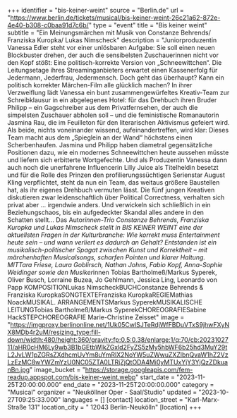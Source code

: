 +++
identifier = "bis-keiner-weint"
source = "Berlin.de"
url = "https://www.berlin.de/tickets/musical/bis-keiner-weint-26c21a62-872e-4e40-b308-c0baa91d7c6b/"
type = "event"
title = "Bis keiner weint"
subtitle = "Ein Meinungsmärchen mit Musik von Constanze Behrends/ Franziska Kuropka/ Lukas Nimscheck"
description = "Juniorproduzentin Vanessa Edler steht vor einer unlösbaren Aufgabe: Sie soll einen neuen Blockbuster drehen, der auch die sensibelsten Zuschauerinnen nicht vor den Kopf stößt:
Eine politisch-korrekte Version von „Schneewittchen“. Die Leitungsetage ihres Streaminganbieters erwartet einen Kassenerfolg für Jedermann, Jederfrau, Jedermensch. Doch geht das überhaupt? Kann ein politisch korrekter Märchen-Film alle glücklich machen?
In ihrer Verzweiflung lädt Vanessa ein bunt zusammengewürfeltes Kreativ-Team zur Schreibklausur in ein abgelegenes Hotel: für das Drehbuch ihren Bruder Philipp – ein Gagschreiber aus dem Privatfernsehen, der auch die simpelsten Zuschauer abholen soll – und die feministische Romanautorin Jasmina Rau, die im Feuilleton für den literarischen Aktivismus gefeiert wird. Als beide, nichts voneinander wissend, aufeinandertreffen, wird klar: Dieses Team macht aus dem „Spieglein an der Wand“ höchstens einen Scherbenhaufen. Jasmina und Philipp haben diametral gegensätzliche Positionen dazu, wie ein modernes Schneewittchen heute aussehen müsste und liefern sich erbitterte Wortgefechte. Und als Produzentin Vanessa dann auch noch die unerfahrene Influencerin Lilly Juice als Titelheldin besetzt und für die Rolle des Prinzen den profilierungssüchtigen Serienstar August Kling verpflichtet, steht da nun ein Team, das weitaus größere Baustellen hat, als ihr eigenes Drehbuch vermuten lässt. Die fünf jungen Kreativen diskutieren zwar leidenschaftlich über Political Correctness, verhalten sich privat aber … irgendwie anders. Und verwickeln sich schließlich in ein Beziehungschaos, bis ein aufgedeckter Skandal alles andere in den Schatten stellt…
Das Autor*innen-Trio Constanze Behrends, Franziska Kuropka und Lukas Nimscheck stellt in BIS KEINER WEINT eine der aktuellsten Fragen in der Kulturbranche: Wie korrekt muss Entertainment heute sein – und wann verliert es dadurch an Gehalt? Entstanden ist ein musikalisch-politischer Spagat zwischen Kunst und Korrektheit – mit märchenhaften Musicalsongs, scharfen Pointen und klarer Haltung.
MITTara Friese, Laura Goblirsch, Nathan Johns, Fabio Kopf, Anna-Sophie Weidinger sowie den Musiker*innen Tobias Bartholmeß/Markus Syperek, Oliver Busch, Lorraine Buzea, Jo Gehlmann, Jessica Ling, Leonardo von Papp
KOMPOSITIONLukas NimscheckBUCHConstanze Behrends & Franziska KuropkaSONGTEXTEFranziska KuropkaREGIEMathias NoackMUSIKAL. ARRANGEMENTSMarkus SyperekMUSIKALISCHE LEITUNGTobias Bartholmeß/Markus SyperekCHOREOGRAFIESabine HackSTEPCHOREOGRAFIE Marie-Christine Zeisset"
image = "https://imgproxy.berlinonline.net/1Uk05CwlSJTeRdjWfFBDuVTxS9jhwFXyNX8MDb4r2uM/resizing_type:fill-down/width:480/height:360/gravity:fp:0.5:0.38/enlarge:1/q:70/cb:2023102711/aHR0cHM6Ly9wb3B1bGEtbWlkZGxld2FyZS5zMy5hbWF6b25hd3MuY29tL2JvLW1pZGRsZXdhcmUvYm8uYmRlX2NoYW5uZWwuZXZlbnQvaW1hZ2VzLzEzMC8wYWZmYzU0NC05ZTA0LTRjZjQtODA4Mi0yMTUxYjY3YjQzZDkuanBn.jpg"
image_bucket = "https://storage.googleapis.com/fem-readup.appspot.com/bis-keiner-weint.webp"
start_date = "2023-11-25T20:00:00.000"
end_date = "2023-11-25T20:00:00.000"
category = "Musical"
organizer = "Neuköllner Oper - Saal/Studio"
updated = "2023-10-27T09:25:33.000"
languages = []
[contact]
location_street = "Karl-Marx-Straße 131"
location_city = " 12043 Berlin-Neukölln"
[location]
+++